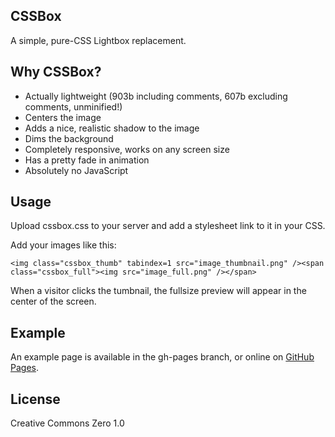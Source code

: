 ## CSSBox
A simple, pure-CSS Lightbox replacement.

## Why CSSBox?
* Actually lightweight (903b including comments, 607b excluding comments, unminified!)
* Centers the image
* Adds a nice, realistic shadow to the image
* Dims the background
* Completely responsive, works on any screen size
* Has a pretty fade in animation
* Absolutely no JavaScript

## Usage
Upload cssbox.css to your server and add a stylesheet link to it in your CSS.

Add your images like this:

    <img class="cssbox_thumb" tabindex=1 src="image_thumbnail.png" /><span class="cssbox_full"><img src="image_full.png" /></span>

When a visitor clicks the tumbnail, the fullsize preview will appear in the
center of the screen.

## Example
An example page is available in the gh-pages branch, or online on [GitHub Pages](https://thelastproject.github.io/CSSBox/).

## License
Creative Commons Zero 1.0

